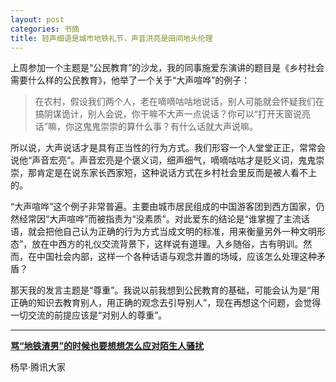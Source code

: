 ```yaml
---
layout: post
categories: 书摘
title: 轻声细语是城市地铁礼节，声音洪亮是田间地头伦理
---
```


上周参加一个主题是“公民教育”的沙龙，我的同事施爱东演讲的题目是《乡村社会需要什么样的公民教育》，他举了一个关于“大声喧哗”的例子：

>在农村，假设我们两个人，老在嘀嘀咕咕地说话，别人可能就会怀疑我们在搞阴谋诡计，别人会说，你干嘛不大声一点说话？你可以“打开天窗说亮话”嘛，你这鬼鬼崇崇的算什么事？有什么话就大声说嘛。

所以说，大声说话才是具有正当性的行为方式。我们形容一个人堂堂正正，常常会说他“声音宏亮”。声音宏亮是个褒义词，细声细气，嘀嘀咕咕才是贬义词，鬼鬼崇崇，那肯定是在说东家长西家短，这种说话方式在乡村社会里反而是被人看不上的。

“大声喧哗”这个例子非常普遍。主要由城市居民组成的中国游客团到西方国家，仍然经常因“大声喧哗”而被指责为“没素质”。对此爱东的结论是“谁掌握了主流话语，就会把他自己认为正确的行为方式当成文明的标准，用来衡量另外一种文明形态”，放在中西方的礼仪交流背景下，这样说有道理。入乡随俗，古有明训。然而，在中国社会内部，这样一个各种话语与观念并置的场域，应该怎么处理这种矛盾？

那天我的发言主题是“尊重”。我说以前我想到公民教育的基础，可能会认为是“用正确的知识去教育别人，用正确的观念去引导别人”，现在再想这个问题，会觉得一切交流的前提应该是“对别人的尊重”。

---

**[骂“地铁渣男”的时候也要想想怎么应对陌生人骚扰](https://mp.weixin.qq.com/s/XEZTHpHdscTR1ynY5BLlZw)**

杨早·腾讯大家